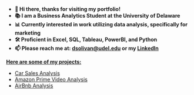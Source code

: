 + **👋 Hi there, thanks for visiting my portfolio!**
+ **📚 I am a Business Analytics Student at the University of Delaware**
+ **📊 Currently interested in work utilizing data analysis, specifically for marketing**
+ **🛠️ Proficient in Excel, SQL, Tableau, PowerBI, and Python**
+ **📫 Please reach me at: dsolivan@udel.edu or my [LinkedIn](https://www.linkedin.com/in/dsolivan)**

<ins>**Here are some of my projects:**</ins>
+ [Car Sales Analysis](https://github.com/dsolivan/car_sales_analysis/)
+ [Amazon Prime Video Analysis](https://github.com/dsolivan/prime-data)
+ [AirBnb Analysis](https://github.com/dsolivan/airbnb_analysis)

<!--
**dsolivan/dsolivan** is a ✨ _special_ ✨ repository because its `README.md` (this file) appears on your GitHub profile.

Here are some ideas to get you started:

- 🔭 I’m currently working on ...
- 🌱 I’m currently learning ...
- 👯 I’m looking to collaborate on ...
- 🤔 I’m looking for help with ...
- 💬 Ask me about ...
- 📫 How to reach me: ...
- 😄 Pronouns: ...
- ⚡ Fun fact: ...
-->
